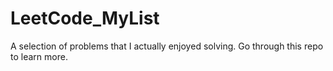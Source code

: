 # LeetCode_MyList
A selection of problems that I actually enjoyed solving. Go through this repo to learn more.
